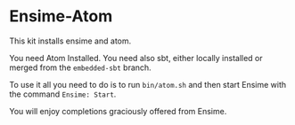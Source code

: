 # Ensime-Atom

This kit installs ensime and atom.

You need Atom Installed. You need also sbt, either locally installed or merged from the `embedded-sbt` branch.

To use it all you need to do is to run `bin/atom.sh` and then start Ensime with the command `Ensime: Start`.

You will enjoy completions graciously offered from Ensime.

